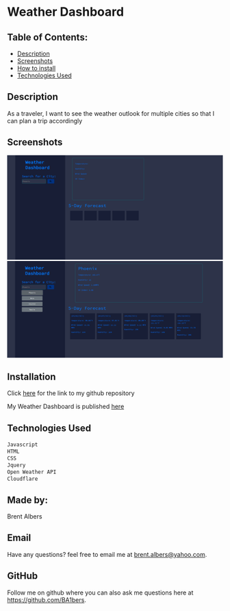 # Weather Dashboard
## Table of Contents:
  * [Description](#description)
  * [Screenshots](#screenshots)
  * [How to install](#installation)
  * [Technologies Used](#technologies)
## Description

As a traveler, I want to see the weather outlook for multiple cities so that I can plan a trip accordingly

## Screenshots

![Default](./assets/screenshots/weatherdashboard1.PNG)
![Phoenix](./assets/screenshots/weatherdashboard2.PNG)

## Installation

Click [here](https://github.com/BA1bers/weather-dashboard.git) for the link to my github repository

My Weather Dashboard is published [here](https://ba1bers.github.io/weather-dashboard/)


## Technologies Used
    Javascript
    HTML
    CSS
    Jquery
    Open Weather API
    Cloudflare

## Made by:

Brent Albers

## Email
Have any questions? feel free to email me at brent.albers@yahoo.com. 

## GitHub
Follow me on github where you can also ask me questions here at https://github.com/BA1bers.